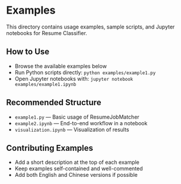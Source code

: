 # Examples

This directory contains usage examples, sample scripts, and Jupyter notebooks for Resume Classifier.

## How to Use
- Browse the available examples below
- Run Python scripts directly: `python examples/example1.py`
- Open Jupyter notebooks with: `jupyter notebook examples/example1.ipynb`

## Recommended Structure
- `example1.py` — Basic usage of ResumeJobMatcher
- `example2.ipynb` — End-to-end workflow in a notebook
- `visualization.ipynb` — Visualization of results

## Contributing Examples
- Add a short description at the top of each example
- Keep examples self-contained and well-commented
- Add both English and Chinese versions if possible
